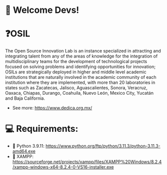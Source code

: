 # 🧪 Welcome Devs!

# ❓OSIL

The Open Source Innovation Lab is an instance specialized in attracting and integrating talent from any of the areas of knowledge for the integration of multidisciplinary teams for the development of technological projects focused on solving problems and identifying opportunities for innovation; OSILs are strategically deployed in higher and middle level academic institutions that are naturally involved in the academic community of each institution where they are implemented, with more than 20 laboratories in states such as Zacatecas, Jalisco, Aguascalientes, Sonora, Veracruz, Oaxaca, Chiapas, Durango, Coahuila, Nuevo León, Mexico City, Yucatán and Baja California.

- See more: https://www.dedica.org.mx/

# 💻 Requirements:
- 🐍 Python 3.9.11: https://www.python.org/ftp/python/3.11.3/python-3.11.3-amd64.exe
-  📄 XAMPP: https://sourceforge.net/projects/xampp/files/XAMPP%20Windows/8.2.4/xampp-windows-x64-8.2.4-0-VS16-installer.exe
